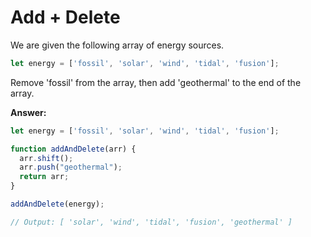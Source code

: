 # Add + Delete

We are given the following array of energy sources.

```js
let energy = ['fossil', 'solar', 'wind', 'tidal', 'fusion'];
```

Remove 'fossil' from the array, then add 'geothermal' to the end of the array.

**Answer:**

```js
let energy = ['fossil', 'solar', 'wind', 'tidal', 'fusion'];

function addAndDelete(arr) {
  arr.shift();
  arr.push("geothermal");
  return arr;
}

addAndDelete(energy);

// Output: [ 'solar', 'wind', 'tidal', 'fusion', 'geothermal' ]
```